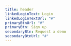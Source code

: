 ```yaml
---
title: header
linkedLoginText: Login
linkedLoginTextUrl: "#"
primaryBtnUrl: "#"
primaryBtn: Sign up
secondaryBtn: Request a demo
secondaryBtnUrl: "#"
---
```

